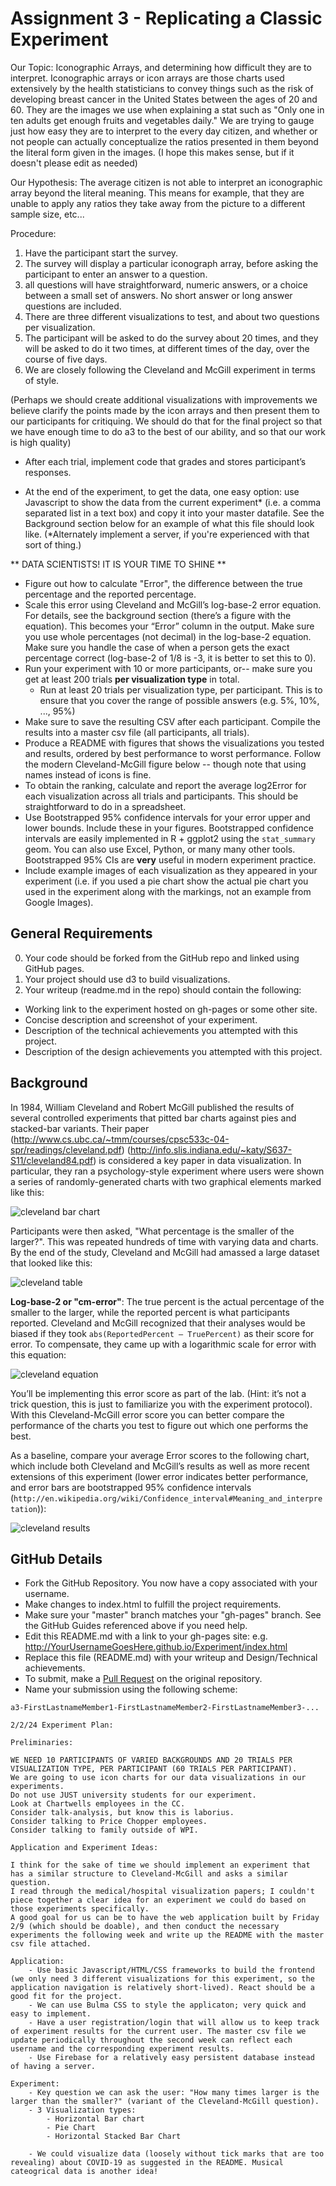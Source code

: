 Assignment 3 - Replicating a Classic Experiment  
===
Our Topic: Iconographic Arrays, and determining how difficult they are to interpret. Iconographic arrays or icon arrays are those charts used extensively by the health statisticians to convey things such as the risk of developing breast cancer in the United States between the ages of 20 and 60. They are the images we use when explaining a stat such as "Only one in ten adults get enough fruits and vegetables daily." We are trying to gauge just how easy they are to interpret to the every day citizen, and whether or not people can actually conceptualize the ratios presented in them beyond the literal form given in the images. (I hope this makes sense, but if it doesn't please edit as needed)

Our Hypothesis: The average citizen is not able to interpret an iconographic array beyond the literal meaning. This means for example, that they are unable to apply any ratios they take away from the picture to a different sample size, etc... 

Procedure:
1) Have the participant start the survey.
2) The survey will display a particular iconograph array, before asking the participant to enter an answer to a question.
3) all questions will have straightforward, numeric answers, or a choice between a small set of answers. No short answer or long answer questions are included.
4) There are three different visualizations to test, and about two questions per visualization.
5) The participant will be asked to do the survey about 20 times, and they will be asked to do it two times, at different times of the day, over the course of five days.
6) We are closely following the Cleveland and McGill experiment in terms of style.


(Perhaps we should create additional visualizations with improvements we believe clarify the points made by the icon arrays and then present them to our participants for critiquing. We should do that for the final project so that we have enough time to do a3 to the best of our ability, and so that our work is high quality)

- After each trial, implement code that grades and stores participant’s responses.
  
- At the end of the experiment, to get the data, one easy option: use Javascript to show the data from the current experiment\* (i.e. a comma separated list in a text box) and copy it into your master datafile. See the Background section below for an example of what this file should look like. (\*Alternately implement a server, if you're experienced with that sort of thing.)

** DATA SCIENTISTS! IT IS YOUR TIME TO SHINE **

- Figure out how to calculate "Error", the difference between the true percentage and the reported percentage.
- Scale this error using Cleveland and McGill’s log-base-2 error equation. For details, see the background section (there’s a figure with the equation). This becomes your “Error” column in the output. Make sure you use whole percentages (not decimal) in the log-base-2 equation. Make sure you handle the case of when a person gets the exact percentage correct (log-base-2 of 1/8 is -3, it is better to set this to 0). 
- Run your experiment with 10 or more participants, or-- make sure you get at least 200 trials **per visualization type** in total.  
    - Run at least 20 trials per visualization type, per participant. This is to ensure that you cover the range of possible answers (e.g. 5%, 10%, ..., 95%)
- Make sure to save the resulting CSV after each participant. Compile the results into a master csv file (all participants, all trials).
- Produce a README with figures that shows the visualizations you tested and results, ordered by best performance to worst performance. Follow the modern Cleveland-McGill figure below -- though note that using names instead of icons is fine.
- To obtain the ranking, calculate and report the average log2Error for each visualization across all trials and participants. This should be straightforward to do in a spreadsheet.
- Use Bootstrapped 95\% confidence intervals for your error upper and lower bounds. Include these in your figures. Bootstrapped confidence intervals are easily implemented in R + ggplot2 using the `stat_summary` geom. You can also use Excel, Python, or many many other tools. Bootstrapped 95% CIs are **very** useful in modern experiment practice.
- Include example images of each visualization as they appeared in your experiment (i.e. if you used a pie chart show the actual pie chart you used in the experiment along with the markings, not an example from Google Images).

## General Requirements

0. Your code should be forked from the GitHub repo and linked using GitHub pages.
2. Your project should use d3 to build visualizations. 
3. Your writeup (readme.md in the repo) should contain the following:

- Working link to the experiment hosted on gh-pages or some other site.
- Concise description and screenshot of your experiment.
- Description of the technical achievements you attempted with this project.
- Description of the design achievements you attempted with this project.

Background
---

In 1984, William Cleveland and Robert McGill published the results of several controlled experiments that pitted bar charts against pies and stacked-bar variants. 
Their paper (http://www.cs.ubc.ca/~tmm/courses/cpsc533c-04-spr/readings/cleveland.pdf) (http://info.slis.indiana.edu/~katy/S637-S11/cleveland84.pdf) is considered a key paper in data visualization.
In particular, they ran a psychology-style experiment where users were shown a series of randomly-generated charts with two graphical elements marked like this:

![cleveland bar chart](img/cleveland-bar.png)

Participants were then asked, "What percentage is the smaller of the larger?". 
This was repeated hundreds of time with varying data and charts. 
By the end of the study, Cleveland and McGill had amassed a large dataset that looked like this:

![cleveland table](img/cleveland-table.png)

__Log-base-2 or "cm-error"__: The true percent is the actual percentage of the smaller to the larger, while the reported percent is what participants reported. 
Cleveland and McGill recognized that their analyses would be biased if they took `abs(ReportedPercent – TruePercent)` as their score for error. 
To compensate, they came up with a logarithmic scale for error with this equation:

![cleveland equation](img/cleveland-equation.png)

You’ll be implementing this error score as part of the lab. 
(Hint: it’s not a trick question, this is just to familiarize you with the experiment protocol). 
With this Cleveland-McGill error score you can better compare the performance of the charts you test to figure out which one performs the best.

As a baseline, compare your average Error scores to the following chart, which include both Cleveland and McGill’s results as well as more recent extensions of this experiment (lower error indicates better performance, and error bars are bootstrapped 95% confidence intervals (`http://en.wikipedia.org/wiki/Confidence_interval#Meaning_and_interpretation`)):

![cleveland results](img/cleveland-results.png)

GitHub Details
---

- Fork the GitHub Repository. You now have a copy associated with your username.
- Make changes to index.html to fulfill the project requirements. 
- Make sure your "master" branch matches your "gh-pages" branch. See the GitHub Guides referenced above if you need help.
- Edit this README.md with a link to your gh-pages site: e.g. http://YourUsernameGoesHere.github.io/Experiment/index.html
- Replace this file (README.md) with your writeup and Design/Technical achievements.
- To submit, make a [Pull Request](https://help.github.com/articles/using-pull-requests/) on the original repository.
- Name your submission using the following scheme: 
```
a3-FirstLastnameMember1-FirstLastnameMember2-FirstLastnameMember3-...

2/2/24 Experiment Plan:

Preliminaries:

WE NEED 10 PARTICIPANTS OF VARIED BACKGROUNDS AND 20 TRIALS PER VISUALIZATION TYPE, PER PARTICIPANT (60 TRIALS PER PARTICIPANT).
We are going to use icon charts for our data visualizations in our experiments.
Do not use JUST university students for our experiment.
Look at Chartwells employees in the CC.
Consider talk-analysis, but know this is laborius.
Consider talking to Price Chopper employees.
Consider talking to family outside of WPI.

Application and Experiment Ideas:

I think for the sake of time we should implement an experiment that has a similar structure to Cleveland-McGill and asks a similar question.
I read through the medical/hospital visualization papers; I couldn't piece together a clear idea for an experiment we could do based on those experiments specifically.
A good goal for us can be to have the web application built by Friday 2/9 (which should be doable), and then conduct the necessary experiments the following week and write up the README with the master csv file attached.

Application:
    - Use basic Javascript/HTML/CSS frameworks to build the frontend (we only need 3 different visualizations for this experiment, so the application navigation is relatively short-lived). React should be a good fit for the project.
    - We can use Bulma CSS to style the applicaton; very quick and easy to implement.
    - Have a user registration/login that will allow us to keep track of experiment results for the current user. The master csv file we update periodically throughout the second week can reflect each username and the corresponding experiment results.
    - Use Firebase for a relatively easy persistent database instead of having a server.

Experiment:
    - Key question we can ask the user: "How many times larger is the larger than the smaller?" (variant of the Cleveland-McGill question).
    - 3 Visualization types:
        - Horizontal Bar chart
        - Pie Chart
        - Horizontal Stacked Bar Chart

    - We could visualize data (loosely without tick marks that are too revealing) about COVID-19 as suggested in the README. Musical cateogrical data is another idea!


```
